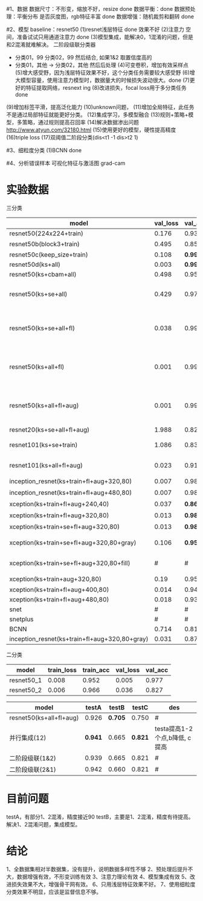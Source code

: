 
#1、数据
数据尺寸：不形变，缩放不好，resize done
数据平衡：done
数据预处理：平衡分布 是否灰度图，rgb特征丰富 done 
数据增强：随机裁剪和翻转 done

#2、模型
baseline：resnet50
(1)resnet浅层特征 done 效果不好
(2)注意力 空间，准备试试只用通道注意力 done 
(3)模型集成，能解决0，1混淆的问题，但是和2混淆就难解决。 二阶段级联分类器
* 分类01，99 
  分类02，99  然后结合, 如果1&2 取置信度高的
* 分类01，其他 -> 分类02，其他
然后后处理
(4)可变卷积，增加有效采样点
(5)增大感受野，因为浅层特征效果不好，这个分类任务需要较大感受野
(6)增大模型容量，使用注意力模型时，数据量大的时候损失波动很大。done
(7)更好的特征提取网络，resnext ing
(8)改进损失，focal loss用于多分类任务 done

(9)增加标签平滑，提高泛化能力
(10)unknown问题，
(11)增加全局特征，此任务不是通过局部特征就能更好分类。
(12)集成学习，多模型融合
(13)规则+策略+模型，多策略，通过规则提高召回率
(14)解决数据渗出问题 http://www.atyun.com/32180.html
(15)使用更好的模型，硬性提高精度
(16)triple loss
(17)双阈值二阶段分类(dis<t1 -1 dis>t2 1)

#3、细粒度分类
(1)BCNN done

#4、分析错误样本
可视化特征与激活图 grad-cam


# 实验数据

三分类

| model | val_loss | val_acc | test(32130) | testA(3257) | testB(200) | testC(56) | description |
| --- | --- | --- | --- | --- | --- | --- | --- |
| resnet50(224x224+train) | 0.176 | 0.939 | 0.936 | 0.863 | 0.705 | 0.893 | baseline |
| resnet50b(block3+train) | 0.495 | 0.858 | 0.853 | 0.202 | 0.304 | **0.964** | 偶然性 |
| resnet50c(keep_size+train) | 0.108 | **0.996** | **0.955** | **0.896** | 0.600 | **0.964** | # |
| resnet50d(ks+all) | 0.003 | **0.999** | **0.999** | 0.798 | 0.515 | **0.946** |
| resnet50(ks+cbam+all) | 0.498 | 0.955 | 0.956 | 0.460 | 0.385 | 0.625 |
| resnet50(ks+se+all) | 0.429 | 0.977 | 0.978 | **0.896** | 0.600 | **0.964** | 泛化性能差,没有学到通用特征 |
| resnet50(ks+se+all+fl) | 0.038 | 0.997 | 0.990 | **0.889** | 0.575 | **0.911** | 增强hard样本损失,能提高hard样本分对置信度 |
| resnet50(ks+all+fl) | 0.001 | 0.998 | 0.998 | **0.891** | 0.580 | **0.964** | 增强hard样本损失,能提高hard样本分对置信度 |
| resnet50(ks+all+fl+aug) | 0.001 | 0.998 | 0.998 | **0.926** | 0.705 | 0.750 | 增强hard样本损失,能提高hard样本分对置信度 |
| resnet20(ks+se+all+fl+aug) | 1.988 | 0.827 | # | 0.6875 | # | # |
| resnet101(ks+se+train) | 1.086 | 0.836 | 0.920 | **0.830** | **0.840** | 0.500 | 增大模型容量 |
| resnet101(ks+all+fl+aug) | 0.023 | 0.910 | # | 0.928 | 0.685 | 0.589 | 能提高1个点 |
| inception_resnet(ks+train+fl+aug+320,80) | 0.007 | 0.988 | # | 0.971 | 0.750 | 0.929 | testA提高 |
| inception_resnet(ks+train+fl+aug+480,80) | 0.007 | 0.988 | # | 0.971 | 0.750 | 0.929 | testA提高 |
| xception(ks+train+fl+aug+240,40) | 0.037 | **0.863** | # | **0.876** | 0.670 | **0.911** | testA提高 |
| xception(ks+train+fl+aug+320,80) | 0.013 | **0.984** | # | **0.971** | 0.745 | **0.946** | testA提高 |
| xception(ks+train+se+fl+aug+320,80) | 0.013 | **0.984** | # | **0.969** | 0.710 | **0.964** | se后 |
| xception(ks+train+se+fl+aug+320,80+gray) | 0.106 | **0.956** | low | # | # | # | 灰度图效果不好 |
| xception(ks+train+se+fl+aug+320,80+fill) | # | # | low | # | # | # | 填充效果不好 |
| xception(ks+train+aug+320,80) | 0.19 | 0.952 | # | **0.975** | 0.715 | 0.571 | 没fl |
| xception(ks+train+fl+aug+400,80) | 0.014 | 0.947 | # | 0.961 | 0.745 | 0.839 | # |
| xception(ks+train+fl+aug+480,80) | 0.018 | 0.938 | # | 0.951 | 0.730 | 0.768 | # |
| snet | # | # |
| snetplus | # | # |
| BCNN | 0.714 | 0.814 | 
| inception_resnet(ks+train+fl+aug+320,80+gray) | 0.031 | 0.874 | # | 0.894 | 0.660 | 0.589 | # |

二分类

| model | train_loss | train_acc | val_loss | val_acc | 
| --- | --- | --- | --- | --- |
|resnet50_1|0.008|0.952|0.005|0.977|
|resnet50_2|0.006|0.966|0.036|0.827|


| model | testA | testB | testC | des |
| --- | --- | --- | --- | --- |
| resnet50(ks+all+fl+aug) | 0.926 | **0.705** | 0.750 | # |
| 并行集成(12) | **0.941** | 0.665 | **0.821** | testa提高1-2个点,b降低, c提高 |
| 二阶段级联(1&2) | 0.939 | 0.665 | 0.821 | # |
| 二阶段级联(2&1) | 0.942 | 0.660 | 0.821 | # |


# 目前问题
 
testA，有部分1、2混淆，精度接近90
testB，主要是1、2混淆，精度有待提高。
解决1、2混淆问题，集成模型。

# 结论
1、全数据集相对半数据集，没有提升，说明数据多样性不够
2、预处理后提升不大，数据增强有效，不形变训练有效
3、注意力理论有效
4、模型集成有效
5、改进损失效果不大，增强骨干网有效。
6、只用浅层特征效果不好。
7、使用细粒度分类效果不明显，应该是监督信息不够。

